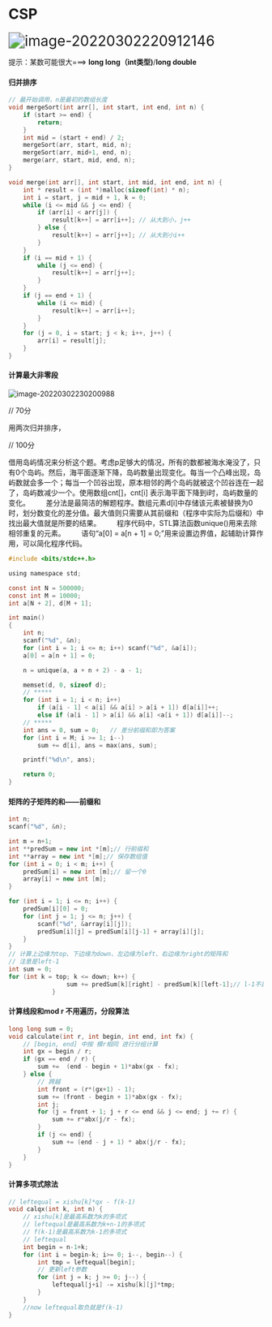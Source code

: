 # CSP

<img src="C:\Users\哆啦\AppData\Roaming\Typora\typora-user-images\image-20220302220912146.png" alt="image-20220302220912146" style="zoom:200%;" /> 

提示：某数可能很大===> **long long（int类型)**/**long double**



#### 归并排序

```c
// 最开始调用，n是最初的数组长度
void mergeSort(int arr[], int start, int end, int n) {
	if (start >= end) {
		return;
	}
	int mid = (start + end) / 2;
	mergeSort(arr, start, mid, n);
	mergeSort(arr, mid+1, end, n);
	merge(arr, start, mid, end, n);
}

void merge(int arr[], int start, int mid, int end, int n) {
	int * result = (int *)malloc(sizeof(int) * n);
	int i = start, j = mid + 1, k = 0;
	while (i <= mid && j <= end) {
		if (arr[i] < arr[j]) {
			result[k++] = arr[i++]; // 从大到小，j++
		} else {
			result[k++] = arr[j++]; // 从大到小i++
		}
	}
	if (i == mid + 1) {
		while (j <= end) {
			result[k++] = arr[j++];
		}
	} 
	if (j == end + 1) {
		while (i <= mid) {
			result[k++] = arr[i++];
		}
	}
	for (j = 0, i = start; j < k; i++, j++) {
		arr[i] = result[j];
	}
} 
```

#### 计算最大非零段

![image-20220302230200988](C:\Users\哆啦\AppData\Roaming\Typora\typora-user-images\image-20220302230200988.png) 

// 70分

用两次归并排序，

// 100分

借用岛屿情况来分析这个题。考虑p足够大的情况，所有的数都被海水淹没了，只有0个岛屿。然后，海平面逐渐下降，岛屿数量出现变化。每当一个凸峰出现，岛屿数就会多一个；每当一个凹谷出现，原本相邻的两个岛屿就被这个凹谷连在一起了，岛屿数减少一个。使用数组cnt[]，cnt[i] 表示海平面下降到i时，岛屿数量的变化。
　　差分法是最简洁的解题程序。数组元素d[i]中存储该元素被替换为0时，划分数变化的差分值。最大值则只需要从其前缀和（程序中实际为后缀和）中找出最大值就是所要的结果。
　　程序代码中，STL算法函数unique()用来去除相邻重复的元素。
　　语句“a[0] = a[n + 1] = 0;”用来设置边界值，起辅助计算作用，可以简化程序代码。

```c
#include <bits/stdc++.h>

using namespace std;

const int N = 500000;
const int M = 10000;
int a[N + 2], d[M + 1];

int main()
{
    int n;
    scanf("%d", &n);
    for (int i = 1; i <= n; i++) scanf("%d", &a[i]);
    a[0] = a[n + 1] = 0;

    n = unique(a, a + n + 2) - a - 1;

    memset(d, 0, sizeof d);
    // *****
    for (int i = 1; i < n; i++)
        if (a[i - 1] < a[i] && a[i] > a[i + 1]) d[a[i]]++;
        else if (a[i - 1] > a[i] && a[i] <a[i + 1]) d[a[i]]--;
	// *****
    int ans = 0, sum = 0;   // 差分前缀和即为答案
    for (int i = M; i >= 1; i--)
        sum += d[i], ans = max(ans, sum);

    printf("%d\n", ans);

    return 0;
}
```

#### 矩阵的子矩阵的和——前缀和

```c++
int n;
scanf("%d", &n);

int m = n+1;
int **predSum = new int *[m];// 行前缀和 
int **array = new int *[m];// 保存数组值 
for (int i = 0; i < m; i++) {
    predSum[i] = new int [m];// 留一个0 
    array[i] = new int [m];
}

for (int i = 1; i <= n; i++) {
    predSum[i][0] = 0;
    for (int j = 1; j <= n; j++) {
        scanf("%d", &array[i][j]);
        predSum[i][j] = predSum[i][j-1] + array[i][j];			
    }
}
// 计算上边缘为top、下边缘为down、左边缘为left、右边缘为right的矩阵和
// 注意是left-1
int sum = 0;
for (int k = top; k <= down; k++) {
				sum += predSum[k][right] - predSum[k][left-1];// l-1不是l 
			} 
```

#### 计算线段和mod r 不用遍历，分段算法

```c++
long long sum = 0;
void calculate(int r, int begin, int end, int fx) {
	// [begin, end] 中按 模r相同 进行分组计算
	int gx = begin / r;
	if (gx == end / r) {
		sum +=  (end - begin + 1)*abx(gx - fx);
	} else {
		// 跨越 
		int front = (r*(gx+1) - 1);
		sum += (front - begin + 1)*abx(gx - fx); 
		int j;
		for (j = front + 1; j + r <= end && j <= end; j += r) {
			sum += r*abx(j/r - fx);
		}
		if (j <= end) {
			sum += (end - j + 1) * abx(j/r - fx);
		}
	}
}
```

#### 计算多项式除法

```c++
// leftequal = xishu[k]*qx - f(k-1)
void calqx(int k, int n) {
	// xishu[k]是最高系数为k的多项式
    // leftequal是最高系数为k+n-1的多项式
    // f(k-1)是最高系数为k-1的多项式
	// leftequal
	int begin = n-1+k;
	for (int i = begin-k; i>= 0; i--, begin--) {
		int tmp = leftequal[begin];
		// 更新left参数 
		for (int j = k; j >= 0; j--) {
			leftequal[j+i] -= xishu[k][j]*tmp;
		}
	} 
	//now leftequal取负就是f(k-1)
}
```



